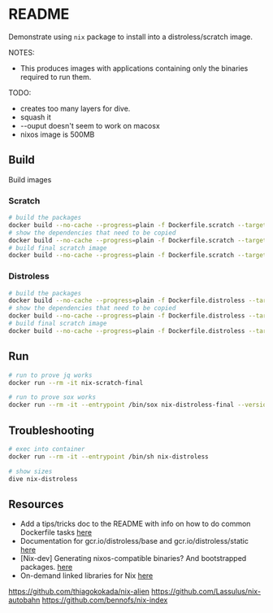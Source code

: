 # README

Demonstrate using `nix` package to install into a distroless/scratch image.  

NOTES:

* This produces images with applications containing only the binaries required to run them.  

TODO:  

* creates too many layers for dive.
* squash it
* --ouput doesn't seem to work on macosx
* nixos image is 500MB

## Build

Build images

### Scratch

```sh
# build the packages 
docker build --no-cache --progress=plain -f Dockerfile.scratch --target BUILDER -t nix-scratch-builder .    
# show the dependencies that need to be copied 
docker build --no-cache --progress=plain -f Dockerfile.scratch --target LDD -t nix-scratch .    
# build final scratch image
docker build --no-cache --progress=plain -f Dockerfile.scratch --target PRODUCTION -t nix-scratch-final .    
```

### Distroless

```sh
# build the packages 
docker build --no-cache --progress=plain -f Dockerfile.distroless --target BUILDER -t nix-distroless-builder .    
# show the dependencies that need to be copied 
docker build --no-cache --progress=plain -f Dockerfile.distroless --target LDD -t nix-distroless .    
# build final scratch image
docker build --no-cache --progress=plain -f Dockerfile.distroless --target PRODUCTION -t nix-distroless-final .    
```

## Run

```sh
# run to prove jq works
docker run --rm -it nix-scratch-final

# run to prove sox works
docker run --rm -it --entrypoint /bin/sox nix-distroless-final --version 
```

## Troubleshooting

```sh
# exec into container
docker run --rm -it --entrypoint /bin/sh nix-distroless                                  

# show sizes
dive nix-distroless
```

## Resources

* Add a tips/tricks doc to the README with info on how to do common Dockerfile tasks [here](https://github.com/GoogleContainerTools/distroless/issues/13)
* Documentation for gcr.io/distroless/base and gcr.io/distroless/static [here](https://github.com/GoogleContainerTools/distroless/tree/main/base)
* [Nix-dev] Generating nixos-compatible binaries? And bootstrapped packages. [here](https://releases.nixos.org/nix-dev/2016-August/021431.html)
* On-demand linked libraries for Nix [here](https://fzakaria.com/2020/11/18/on-demand-linked-libraries-for-nix.html)


https://github.com/thiagokokada/nix-alien
https://github.com/Lassulus/nix-autobahn
https://github.com/bennofs/nix-index

